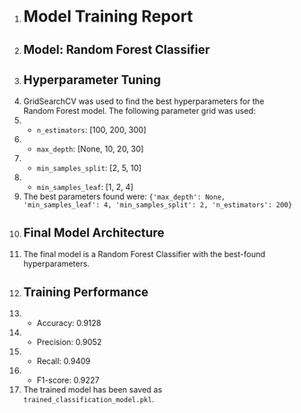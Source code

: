 1. # Model Training Report
2. ## Model: Random Forest Classifier
3. ## Hyperparameter Tuning
4. GridSearchCV was used to find the best hyperparameters for the Random Forest model. The following parameter grid was used:
5. - `n_estimators`: [100, 200, 300]
6. - `max_depth`: [None, 10, 20, 30]
7. - `min_samples_split`: [2, 5, 10]
8. - `min_samples_leaf`: [1, 2, 4]
9. The best parameters found were: `{'max_depth': None, 'min_samples_leaf': 4, 'min_samples_split': 2, 'n_estimators': 200}`
10. ## Final Model Architecture
11. The final model is a Random Forest Classifier with the best-found hyperparameters.
12. ## Training Performance
13. - Accuracy: 0.9128
14. - Precision: 0.9052
15. - Recall: 0.9409
16. - F1-score: 0.9227
17. The trained model has been saved as `trained_classification_model.pkl`.

